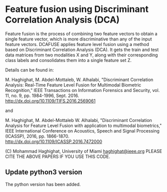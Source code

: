 # Feature fusion using Discriminant Correlation Analysis (DCA)

Feature fusion is the process of combining two feature vectors to obtain a single feature vector, which is more discriminative than any of the input feature vectors. 
DCAFUSE applies feature level fusion using a method based on Discriminant Correlation Analysis (DCA). It gets the train and test data matrices from two modalities X and Y, along with their corresponding class labels and consolidates them into a single feature set Z.

Details can be found in:

M. Haghighat, M. Abdel-Mottaleb, W. Alhalabi, "Discriminant Correlation Analysis: Real-Time Feature Level Fusion for Multimodal Biometric Recognition," IEEE Transactions on Information Forensics and Security, vol. 11, no. 9, pp. 1984-1996, Sept. 2016. 
http://dx.doi.org/10.1109/TIFS.2016.2569061

and

M. Haghighat, M. Abdel-Mottaleb W. Alhalabi, "Discriminant Correlation Analysis for Feature Level Fusion with application to multimodal biometrics," IEEE International Conference on Acoustics, Speech and Signal Processing (ICASSP), 2016, pp. 1866-1870. 
http://dx.doi.org/10.1109/ICASSP.2016.7472000


(C)     Mohammad Haghighat, University of Miami
        haghighat@ieee.org
        PLEASE CITE THE ABOVE PAPERS IF YOU USE THIS CODE.

## Update python3 version

The python version has been added.
